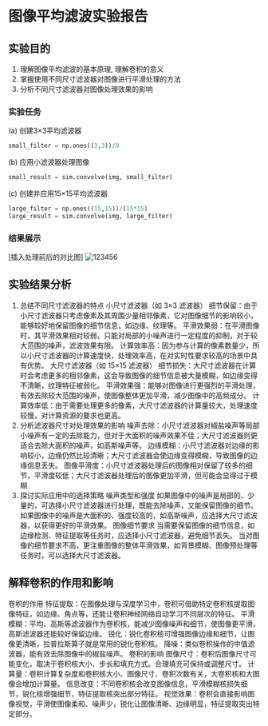 # 图像平均滤波实验报告

## 实验目的
1. 理解图像平均滤波的基本原理, 理解卷积的意义
2. 掌握使用不同尺寸滤波器对图像进行平滑处理的方法
3. 分析不同尺寸滤波器对图像处理效果的影响

### 实验任务 

(a) 创建3×3平均滤波器
```python
small_filter = np.ones((3,3))/9
 ```
 (b) 应用小滤波器处理图像
```python
small_result = sim.convolve(img, small_filter)
 ```
 (c) 创建并应用15×15平均滤波器
```python
large_filter = np.ones((15,15))/(15*15)
large_result = sim.convolve(img, large_filter)
 ```

### 结果展示
[插入处理前后的对比图]
![123456](https://github.com/user-attachments/assets/0f65220c-36f0-434b-87f9-3c28ad7bec5f)

## 实验结果分析
1. 总结不同尺寸滤波器的特点
小尺寸滤波器（如 3×3 滤波器）
细节保留：由于小尺寸滤波器只考虑像素及其周围少量相邻像素，它对图像细节的影响较小，能够较好地保留图像的细节信息，如边缘、纹理等。
平滑效果弱：在平滑图像时，其平滑效果相对较弱，只能对局部的小噪声进行一定程度的抑制，对于较大范围的噪声，滤波效果有限。
计算效率高：因为参与计算的像素数量少，所以小尺寸滤波器的计算速度快，处理效率高，在对实时性要求较高的场景中具有优势。
大尺寸滤波器（如 15×15 滤波器）
细节损失：大尺寸滤波器在计算时会考虑更多的相邻像素，这会导致图像的细节信息被大量模糊，如边缘变得不清晰，纹理特征被弱化。
平滑效果强：能够对图像进行更强烈的平滑处理，有效去除较大范围的噪声，使图像整体更加平滑，减少图像中的高频成分。
计算效率低：由于需要处理更多的像素，大尺寸滤波器的计算量较大，处理速度较慢，对计算资源的要求也更高。
2. 分析滤波器尺寸对处理效果的影响
噪声去除：小尺寸滤波器对椒盐噪声等局部小噪声有一定的去除能力，但对于大面积的噪声效果不佳；大尺寸滤波器则更适合去除大面积的噪声，如高斯噪声等。
边缘模糊：小尺寸滤波器对边缘的影响较小，边缘仍然比较清晰；大尺寸滤波器会使边缘变得模糊，导致图像的边缘信息丢失。
图像平滑度：小尺寸滤波器处理后的图像相对保留了较多的细节，平滑度较低；大尺寸滤波器处理后的图像更加平滑，但可能会显得过于模糊
3. 探讨实际应用中的选择策略
噪声类型和强度
如果图像中的噪声是局部的、少量的，可选择小尺寸滤波器进行处理，既能去除噪声，又能保留图像的细节。
如果图像中的噪声是大面积的、强度较高的，如高斯噪声，应选择大尺寸滤波器，以获得更好的平滑效果。
图像细节要求
当需要保留图像的细节信息，如边缘检测、特征提取等任务时，应选择小尺寸滤波器，避免细节丢失。
当对图像的细节要求不高，更注重图像的整体平滑效果，如背景模糊、图像预处理等任务时，可以选择大尺寸滤波器。

## 解释卷积的作用和影响
卷积的作用
特征提取：在图像处理与深度学习中，卷积可借助特定卷积核提取图像特征，如边缘、角点等，还能让卷积神经网络自动学习不同层次的特征。
平滑模糊：平均、高斯等滤波器作为卷积核，能减少图像噪声和细节，使图像更平滑，高斯滤波器还能较好保留边缘。
锐化：锐化卷积核可增强图像边缘和细节，让图像更清晰，拉普拉斯算子就是常用的锐化卷积核。
降噪：类似卷积操作的中值滤波器，能有效去除图像中的椒盐噪声。
卷积的影响
图像尺寸：卷积后图像尺寸可能变化，取决于卷积核大小、步长和填充方式。合理填充可保持或调整尺寸。
计算量：卷积计算复杂度和卷积核大小、图像尺寸、卷积次数有关，大卷积核和大图像会增加计算量。
信息改变：不同卷积核会改变图像信息，平滑模糊核损失细节，锐化核增强细节，特征提取核突出部分特征。
视觉效果：卷积会直接影响图像视觉，平滑使图像柔和、噪声少，锐化让图像清晰、边缘明显，特征提取突出特定部分。
